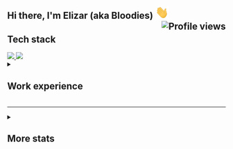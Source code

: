 <h2>
     Hi there, I'm Elizar (aka Bloodies) <img width="30px" height="30" src="https://github.com/Bloodies/Bloodies/blob/Bloodies/resources/Hi.gif" /> <img align="right" src="https://gpvc.arturio.dev/Bloodies" alt="Profile views">
</h2>

## <!-- 🛠 &nbsp; -->Tech stack

<div align="left">
     <a href="https://github.com/Bloodies">
          <img width="49.9%" src="https://github-readme-stats.vercel.app/api?username=Bloodies&hide_title=true&hide_border=true&show_icons=true&include_all_commits=true&count_private=true&bg_color=-20,0D1117,002137&title_color=FFFFFF&text_color=FFFFFF&icon_color=79FF97&theme=graywhite&disable_animations=false">
          <img width="49.9%" src="https://github-readme-stats.vercel.app/api/top-langs?username=Bloodies&hide_title=true&hide_border=true&show_icons=true&bg_color=20,002137,0D1117&title_color=FFFFFF&text_color=FFFFFF&icon_color=FFFFFF&theme=graywhite&layout=compact">
     <!-- color stack (git-dark-0D1117) (git-to-cream-0D1117-907578) (blue-to-viol-21D4FD-B721FF) -->
     </a>
</div>

<details>
     <summary> 
          <h2>
               <p>Work experience</p>
          </h2>
     </summary>
     <h3>RigIntel</h2>
     <p>Position: Python back-end-developer</p>
     <p>Technology stack:</p>
     <p>Python, PostgreSQL, MongoDB, SQL, HTML5, JavaScript, React, .ssh, Git, fast-api, Flask, HTML, ant design, Английский язык, JSON API, Rest-api, Sqlalchemy, Redis, jwt, async, Асинхронное программирование, разработка нагруженных систем, CSS, Адаптивная верстка, WebSocket, Клиент-серверная разработка, API, telegram, aio, aiohttp</p>
     <p>15.06.2021 - по настоящий момент</p>
</details>

______

<details>
     <summary>
          <h2>
               More stats
          </h2>
     </summary>
     <a align="center" href="https://github.com/Bloodies">
          <img width="100%" src="http://github-readme-streak-stats.herokuapp.com?user=Bloodies&theme=graywhite&hide_border=true&date_format=j%20M%5B%20Y%5D&background=0D1117&currStreakNum=79FF97&ring=002137&sideNums=79FF97&dates=FFFFFF&sideLabels=FFFFFF&fire=79FF97&currStreakLabel=FFFFFF">
          <img width="100%" src="https://activity-graph.herokuapp.com/graph?username=Bloodies&hide_title=true&hide_border=true&color=FFFFFF&line=FFFFFF&point=FFFFFF&area_color=79FF97&bg_color=0D1117&area=true&theme=graywhite">
          <!-- <img align="center" src="https://novatorem-kyzbk7wxl-6877sqkj18nrgl96aonlyuwll.vercel.app/api/spotify"> -->
     </a>
</details>

<!-- [![Spotify](https://novatorem-kyzbk7wxl-bardiesel.vercel.app/api/spotify)](https://open.spotify.com/user/31doy22mvycwt43tx6ajtqe7tdtu) -->

<!--
**Bloodies/Bloodies** is a ✨ _special_ ✨ repository because its `README.md` (this file) appears on your GitHub profile.

Here are some ideas to get you started:

- 🔭 I’m currently working on ...
- 🌱 I’m currently learning ...
- 👯 I’m looking to collaborate on ...
- 🤔 I’m looking for help with ...
- 💬 Ask me about ...
- 📫 How to reach me: ...
- 😄 Pronouns: ...
- ⚡ Fun fact: ...
-->
